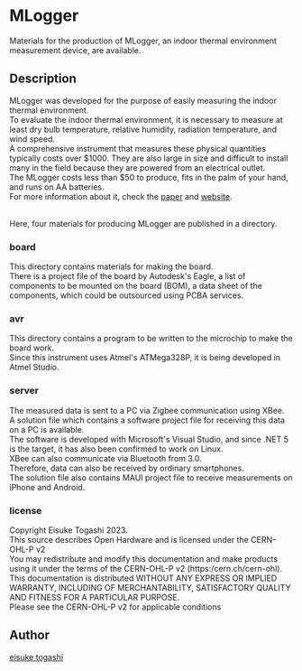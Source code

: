 # MLogger

Materials for the production of MLogger, an indoor thermal environment measurement device, are available.

## Description

MLogger was developed for the purpose of easily measuring the indoor thermal environment. <br>
To evaluate the indoor thermal environment, it is necessary to measure at least dry bulb temperature, relative humidity, radiation temperature, and wind speed. <br>
A comprehensive instrument that measures these physical quantities typically costs over $1000. They are also large in size and difficult to install many in the field because they are powered from an electrical outlet. <br>
The MLogger costs less than $50 to produce, fits in the palm of your hand, and runs on AA batteries. <br>
For more information about it, check the [paper](https://www.jstage.jst.go.jp/article/aijt/28/68/28_267/_article/-char/ja) and [website](https://www.hvacsimulator.net/mlogger). <br> <br>

Here, four materials for producing MLogger are published in a directory.

### board
This directory contains materials for making the board. <br>
There is a project file of the board by Autodesk's Eagle, a list of components to be mounted on the board (BOM), a data sheet of the components, which could be outsourced using PCBA services.

### avr
This directory contains a program to be written to the microchip to make the board work. <br>
Since this instrument uses Atmel's ATMega328P, it is being developed in Atmel Studio.

### server
The measured data is sent to a PC via Zigbee communication using XBee. <br>
A solution file which contains a software project file for receiving this data on a PC is available. <br>
The software is developed with Microsoft's Visual Studio, and since .NET 5 is the target, it has also been confirmed to work on Linux.<br>
XBee can also communicate via Bluetooth from 3.0. <br>
Therefore, data can also be received by ordinary smartphones. <br>
The solution file also contains MAUI project file to receive measurements on iPhone and Android.

### license
Copyright Eisuke Togashi 2023. <br>
This source describes Open Hardware and is licensed under the CERN-OHL-P v2 <br>
You may redistribute and modify this documentation and make products using it under the terms of the CERN-OHL-P v2 (https:/cern.ch/cern-ohl).  <br>
This documentation is distributed WITHOUT ANY EXPRESS OR IMPLIED WARRANTY, INCLUDING OF MERCHANTABILITY, SATISFACTORY QUALITY AND FITNESS FOR A PARTICULAR PURPOSE.  <br>
Please see the CERN-OHL-P v2 for applicable conditions

## Author

[eisuke togashi](https:www.hvacsimulator.net)
